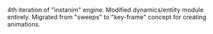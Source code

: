 4th iteration of "instanim" engine. Modified dynamics/entiity module entirely. Migrated from "sweeps" to "key-frame" concept for creating animations.
